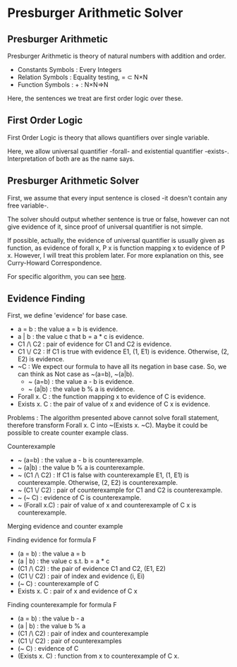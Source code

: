 # Presburger Arithmetic Solver

## Presburger Arithmetic

Presburger Arithmetic is theory of natural numbers with addition and order.

- Constants Symbols
  : Every Integers
- Relation Symbols
  : Equality testing, = ⊂ N×N 
- Function Symbols
  : + : N×N⇒N

Here, the sentences we treat are first order logic over these.

## First Order Logic
First Order Logic is theory that allows quantifiers over single variable. 

Here, we allow universal quantifier -forall- and existential quantifier -exists-. 
Interpretation of both are as the name says.

## Presburger Arithmetic Solver
First, we assume that every input sentence is closed -it doesn't contain any free variable-. 

The solver should output whether sentence is true or false, however can not give evidence of it, since
proof of universal quantifier is not simple. 

If possible, actually, the evidence of universal quantifier is usually given as function, as evidence of forall x, P x is function mapping x to evidence of P x.
However, I will treat this problem later. For more explanation on this, see Curry-Howard Correspondence.

For specific algorithm, you can see [here](https://github.com/mekty2012/sumunyeon/blob/master/SeminarProof.pdf).

## Evidence Finding

First, we define 'evidence' for base case.

- a = b : the value a = b is evidence.
- a | b : the value c that b = a * c is evidence.
- C1 /\ C2 : pair of evidence for C1 and C2 is evidence.
- C1 \\/ C2 : If C1 is true with evidence E1, (1, E1) is evidence. Otherwise, (2, E2) is evidence.
- ~C : We expect our formula to have all its negation in base case. So, we can think as Not case as
  ~(a=b), ~(a|b). 
  + ~ (a=b) : the value a - b is evidence.
  + ~ (a|b) : the value b % a is evidence.
- Forall x. C : the function mapping x to evidence of C is evidence.
- Exists x. C : the pair of value of x and evidence of C x is evidence.

Problems : 
The algorithm presented above cannot solve forall statement, therefore transform Forall x. C into ~(Exists x. ~C).
Maybe it could be possible to create counter example class.

Counterexample

- ~ (a=b) : the value a - b is counterexample.
- ~ (a|b) : the value b % a is counterexample.
- ~ (C1 /\ C2) : If C1 is false with counterexample E1, (1, E1) is counterexample. Otherwise, (2, E2) is counterexample.
- ~ (C1 \\/ C2) : pair of counterexample for C1 and C2 is counterexample.
- ~ (~ C) : evidence of C is counterexample.
- ~ (Forall x.C) : pair of value of x and counterexample of C x is counterexample.

Merging evidence and counter example

Finding evidence for formula F
- (a = b) : the value a = b
- (a | b) : the value c s.t. b = a * c
- (C1 /\ C2) : the pair of evidence C1 and C2, (E1, E2)
- (C1 \\/ C2) : pair of index and evidence (i, Ei)
- (~ C) : counterexample of C
- Exists x. C : pair of x and evidence of C x

Finding counterexample for formula F
- (a = b) : the value b - a
- (a | b) : the value b % a
- (C1 /\ C2) : pair of index and counterexample
- (C1 \\/ C2) : pair of counterexamples
- (~ C) : evidence of C
- (Exists x. C) : function from x to counterexample of C x.